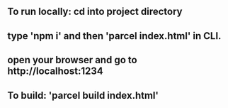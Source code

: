 ## To run locally: cd into project directory
## type 'npm i' and then 'parcel index.html' in CLI.
## open your browser and go to http://localhost:1234
## To build: 'parcel build index.html'

<!-- # PCH AgileUI twitter<sup>®</sup> take home project 

The following is a small test for the PCH UI group to be able to see your skills and see how you code, what standards you use, the clarity of your code, how up to date you are on current UI developments in the industry.
PCH twitter module

*	Use the twitter api to display the last 8 tweets referencing @pchdotcom
*	There have been changes to the twitter API  please use the [pch_twitter_response.json](https://git.prod.pch.com/agileui/interviews/twitter/blob/master/pch_twitter_response.json) file in lieu of this.
*	Use web fonts instead of graphics for display text, find something as close as you can, does not have to be exact.
*	You can use any mix of html/css/js you like.
*	Use vanilla JS, ES6 would be best and SASS if you like.
*	Must work in IE11+, latest 3 versions of FF, Safari 10+, latest 3 versions of Chrome
*	Code must be able to be dropped into a page without clashing with existing code
*	Come as close to the provided design as possible but does not have to be pixel perfect
*	Try to use as few images as possible
*	Try to use any performance enhancements you know of


## Extra Credit
1. "Refresh Tweets" link will refresh with the newest 8 tweets on click with no page refresh if there is no click refresh the tweets with new tweets every 10 seconds, without a page refresh.
2. Don’t use any images (excluding the users twitter avatar and the PCH Logo).
3. Make this module responsive for multiple screen sizes, example: show less tweets for a phone, use a gesture event on touch devices, etc.
4. Make this module using OOP methodology so multiple modules can co-exist on one page with their data encapsulated.
5. If assets are missing try to have your solution degrade gracefully

Please make sure that the code you provide back to us is packaged into a zip file, organize your code however you see fit, also remember this is a chance to show us what cool new tech you know so show off a little, we can't get a good feel for your skills looking at 5 lines of jQuery code
 -->
